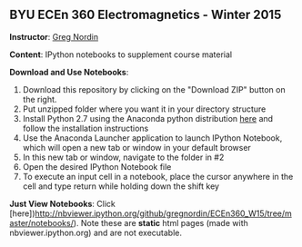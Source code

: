 BYU ECEn 360 Electromagnetics - Winter 2015
-----------

**Instructor**: [Greg Nordin](http://www.ee.byu.edu/faculty/nordin/)

**Content**: IPython notebooks to supplement course material

**Download and Use Notebooks**:

1. Download this repository by clicking on the "Download ZIP" button on the right.
2. Put unzipped folder where you want it in your directory structure
3. Install Python 2.7 using the Anaconda python distribution [here](http://continuum.io/downloads) and follow the installation instructions
4. Use the Anaconda Launcher application to launch IPython Notebook, which will open a new tab or window in your default browser
5. In this new tab or window, navigate to the folder in #2
6. Open the desired IPython Notebook file
7. To execute an input cell in a notebook, place the cursor anywhere in the cell and type return while holding down the shift key

**Just View Notebooks**: Click [here])http://nbviewer.ipython.org/github/gregnordin/ECEn360_W15/tree/master/notebooks/). Note these are **static** html pages (made with nbviewer.ipython.org) and are not executable.



